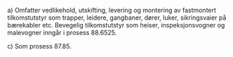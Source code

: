 a) Omfatter vedlikehold, utskifting, levering og montering av fastmontert tilkomstutstyr som trapper, leidere, gangbaner, dører, luker, sikringsvaier på bærekabler etc.
Bevegelig tilkomstutstyr som heiser, inspeksjonsvogner og malevogner inngår i prosess 88.6525.

c) Som prosess 87.85.

